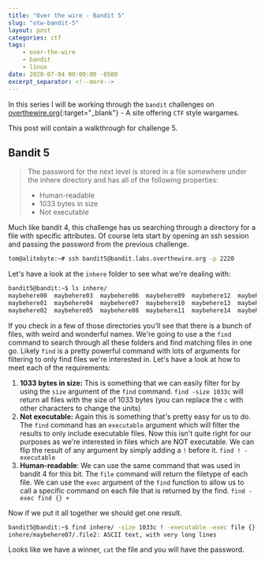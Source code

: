 ```yaml
---
title: "Over the wire - Bandit 5"
slug: "otw-bandit-5"
layout: post
categories: ctf
tags: 
    - over-the-wire
    - bandit
    - linux
date: 2020-07-04 00:00:00 -0500
excerpt_separator: <!--more-->
---
```


In this series I will be working through the `bandit` challenges on [overthewire.org](https://overthewire.org/){:target="_blank"} - A site offering `CTF` style wargames.

This post will contain a walkthrough for challenge 5. 

<!--more-->

## Bandit 5

> The password for the next level is stored in a file somewhere under the inhere directory and has all of the following properties:
> - Human-readable
> - 1033 bytes in size
> - Not executable

Much like bandit 4, this challenge has us searching through a directory for a file with specific attributes. Of course
lets start by opening an ssh session and passing the password from the previous challenge.

```sh
tom@alitebyte:~# ssh bandit5@bandit.labs.overthewire.org -p 2220  
```

Let's have a look at the `inhere` folder to see what we're dealing with:

```sh
bandit5@bandit:~$ ls inhere/
maybehere00  maybehere03  maybehere06  maybehere09  maybehere12  maybehere15  maybehere18
maybehere01  maybehere04  maybehere07  maybehere10  maybehere13  maybehere16  maybehere19
maybehere02  maybehere05  maybehere08  maybehere11  maybehere14  maybehere17
```

If you check in a few of those directories you'll see that there is a bunch of files, with weird and wonderful names.
We're going to use a the `find` command to search through all these folders and find matching files in one go. Likely 
`find` is a pretty powerful command with lots of arguments for filtering to only find files we're interested in. Let's 
have a look at how to meet each of the requirements:

1. **1033 bytes in size:** This is something that we can easily filter for by using the `size` argument of the `find` 
command. `find -size 1033c` will return all files with the size of 1033 bytes (you can replace the `c` with other
characters to change the units)
2. **Not executable:** Again this is something that's pretty easy for us to do. The `find` command has an `executable` 
argument which will filter the results to only include executable files. Now this isn't quite right for our purposes as
we're interested in files which are NOT executable. We can flip the result of any argument by simply adding a `!` before
it. `find ! -executable`
3. **Human-readable**: We can use the same command that was used in bandit 4 for this bit. The `file` command will 
return the filetype of each file. We can use the `exec` argument of the `find` function to allow us to call a specific 
command on each file that is returned by the find. `find -exec find {} +`

Now if we put it all together we should get one result.

```sh
bandit5@bandit:~$ find inhere/ -size 1033c ! -executable -exec file {} +
inhere/maybehere07/.file2: ASCII text, with very long lines
```

Looks like we have a winner, `cat` the file and you will have the password.
